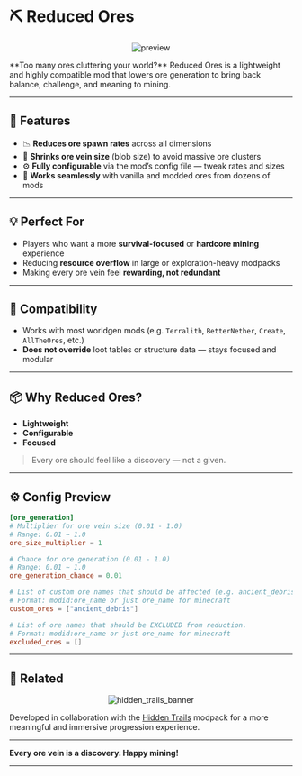 # ⛏️ Reduced Ores

<p align="center">
  <img src="https://github.com/user-attachments/assets/d2982b75-af32-4594-9015-5b100c6d405b" alt="preview">
</p>
**Too many ores cluttering your world?**  
Reduced Ores is a lightweight and highly compatible mod that lowers ore generation to bring back balance, challenge, and meaning to mining.

---

## 🔻 Features


- 📉 **Reduces ore spawn rates** across all dimensions
- 🔘 **Shrinks ore vein size** (blob size) to avoid massive ore clusters
- ⚙️ **Fully configurable** via the mod’s config file — tweak rates and sizes
- 🔄 **Works seamlessly** with vanilla and modded ores from dozens of mods

---

## 💡 Perfect For

- Players who want a more **survival-focused** or **hardcore mining** experience
- Reducing **resource overflow** in large or exploration-heavy modpacks
- Making every ore vein feel **rewarding, not redundant**

---

## 🧩 Compatibility

- Works with most worldgen mods (e.g. `Terralith`, `BetterNether`, `Create`, `AllTheOres`, etc.)
- **Does not override** loot tables or structure data — stays focused and modular

---

## 📦 Why Reduced Ores?

- **Lightweight**
- **Configurable**
- **Focused**

> Every ore should feel like a discovery — not a given.

---

## ⚙️ Config Preview

```toml
[ore_generation]
# Multiplier for ore vein size (0.01 - 1.0)
# Range: 0.01 ~ 1.0
ore_size_multiplier = 1

# Chance for ore generation (0.01 - 1.0)
# Range: 0.01 ~ 1.0
ore_generation_chance = 0.01

# List of custom ore names that should be affected (e.g. ancient_debris)
# Format: modid:ore_name or just ore_name for minecraft
custom_ores = ["ancient_debris"]

# List of ore names that should be EXCLUDED from reduction.
# Format: modid:ore_name or just ore_name for minecraft
excluded_ores = []
```

---

## 🔗 Related
<p align="center">
  <img src="https://github.com/user-attachments/assets/8afae9c7-4338-422b-830b-2616b6ef39be" alt="hidden_trails_banner">
</p>

Developed in collaboration with the [Hidden Trails](https://www.curseforge.com/minecraft/modpacks/hidden-trails) modpack for a more meaningful and immersive progression experience.

---

**Every ore vein is a discovery. Happy mining!**

---
